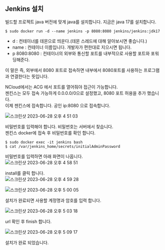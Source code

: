 ## Jenkins 설치
빌드할 프로젝트 java 버전에 맞게 java를 설치합니다. 지금은 java 17를 설치합니다.
```shell
$ sudo docker run -d --name jenkins -p 8080:8080 jenkins/jenkins:jdk17
````

- d : 컨테이너를 데몬으로 띄운다.(데몬 스레드에 대해 알아보시면 좋습니다.)
- name : 컨테이너 이름입니다. 개발자가 편한대로 지으시면 됩니다.
- p 8080:8080 : 컨테이너의 외부와 통신할 포트를 내부적으로 사용할 포트와 포워딩해준다.

이 말은 즉, 외부에서 8080 포트로 접속하면 내부에서 8080포트를 사용하는 프로그램과 연결한다는 뜻입니다.

NCloud에서는 ACG 에서 포트를 열어줘야 접근이 가능합니다.  
젠킨스는 모두 접속 가능하게 0.0.0.0/0으로 설정했고, 8080 포트 허용을 추가 했습니다.  
이제 젠킨스에 접속합니다. 공인 ip:8080 으로 접속합니다.

![스크린샷 2023-06-28 오후 4 51 03](https://github.com/zzangoobrother/study-organization/assets/42162127/08be69fc-3d7e-4dd3-8ec2-8bd925c05c76)

비밀번호를 입력해야 합니다. 비밀번호는 서버에서 찾습니다.  
젠킨스 docker에 접속 후 비밀번호를 확인 합니다.
````shell
$ sudo docker exec -it jenkins bash
$ cat /var/jenkins_home/secrets/initialAdminPassword
````

비밀번호를 입력하면 아래 화면이 나옵니다.  
![스크린샷 2023-06-28 오후 4 58 51](https://github.com/zzangoobrother/study-organization/assets/42162127/7c1c102c-9dfc-4255-9ef9-84776ef22c6d)

install를 클릭 합니다.  
![스크린샷 2023-06-28 오후 4 59 28](https://github.com/zzangoobrother/study-organization/assets/42162127/ffa4a6a3-dfdf-461e-a642-16be40803b9a)

![스크린샷 2023-06-28 오후 5 00 05](https://github.com/zzangoobrother/study-organization/assets/42162127/6d1e8e4a-36c5-466c-b39c-849cb8afef12)

설치가 완료되면 사용할 계정명과 암호를 입력 합니다.

![스크린샷 2023-06-28 오후 5 03 18](https://github.com/zzangoobrother/study-organization/assets/42162127/74d48d12-463c-4428-b8aa-44153796280a)

url 확인 후 finish 합니다.

![스크린샷 2023-06-28 오후 5 09 17](https://github.com/zzangoobrother/study-organization/assets/42162127/2cbbb8e2-8c60-4005-a28e-710c5156674f)

설치가 완료 되었습니다.

